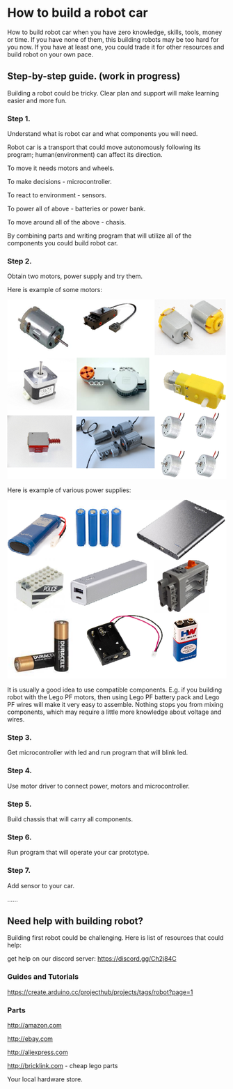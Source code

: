 

# How to build a robot car

How to build robot car when you have zero knowledge, skills, tools, money or time.
If you have none of them, this building robots may be too hard for you now. If you have at least one, you could trade it for other resources and build robot on your own pace.

## Step-by-step guide. (work in progress)


Building a robot could be tricky. Clear plan and support will make learning easier and more fun. 


### Step 1.

Understand what is robot car and what components you will need.

Robot car is a transport that could move autonomously following its program; human(environment) can affect its direction.

To move it needs motors and wheels.

To make decisions - microcontroller.

To react to environment - sensors.

To power all of above - batteries or power bank.

To move around all of the above - chasis.

By combining parts and writing program that will utilize all of the components you could build robot car.



### Step 2.
 
Obtain two motors, power supply and try them.

Here is example of some motors:

![motors](imgs/guide-steps/motors.png)


Here is example of various power supplies: 

![area-example](imgs/guide-steps/powerbanks.png)

It is usually a good idea to use compatible components. E.g. if you building robot with the Lego PF motors, then using Lego PF battery pack and Lego PF wires will make it very easy to assemble.
Nothing stops you from mixing components, which may require a little more knowledge about voltage and wires. 


### Step 3.
Get microcontroller with led and run program that will blink led.



### Step 4.
Use motor driver to connect power, motors and microcontroller.


### Step 5. 
Build chassis that will carry all components.


### Step 6.
Run program that will operate your car prototype.


### Step 7. 
Add sensor to your car.


......
 
 

## Need help with building robot?

Building first robot could be challenging. Here is list of resources that could help:

get help on our discord server: <https://discord.gg/Ch2j84C>

### Guides and Tutorials

<https://create.arduino.cc/projecthub/projects/tags/robot?page=1>

### Parts

<http://amazon.com>

<http://ebay.com>

<http://aliexpress.com>

<http://bricklink.com> - cheap lego parts

Your local hardware store.





